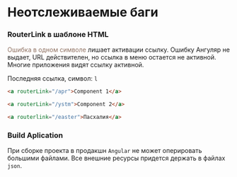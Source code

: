 # Неотслеживаемые баги

### RouterLink в шаблоне HTML

<span style="color: #8F7161;">Ошибка в одном символе</span> лишает активации ссылку. Ошибку Ангуляр не выдает, URL действителен, но ссылка в меню остается не активной. Многие приложения видят ссылку активной.

Последняя ссылка, символ: `l`

```html
<a routerLink="/apr">Component 1</a>

<a routerLink="/ystm">Component 2</a>

<a routerlink="/easter">Пасхалия</a>
```

### Build Aplication

При сборке проекта в продакшн `Angular` не может оперировать большими файлами. Все внешние ресурсы придется держать в файлах `json`.